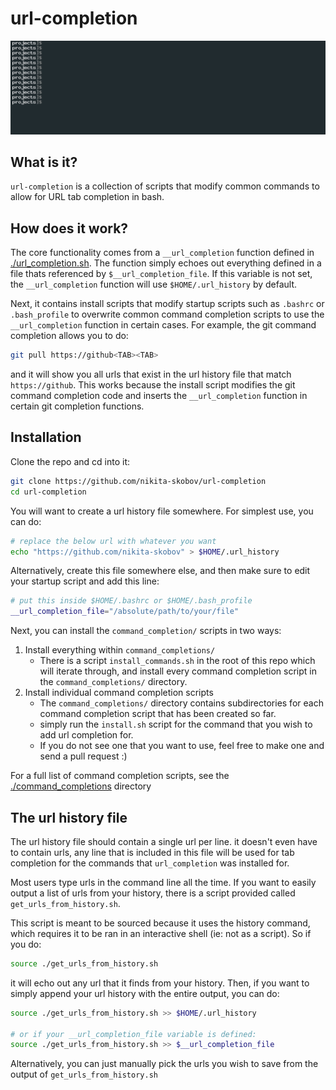 # url-completion

![tab completion example](./example.gif)

## What is it?

`url-completion` is a collection of scripts that modify common commands to allow for URL tab completion in bash.

## How does it work?

The core functionality comes from a `__url_completion` function defined in [./url_completion.sh](./url_completion.sh). The function simply echoes out everything defined in a file thats referenced by `$__url_completion_file`. If this variable is not set, the `__url_completion` function will use `$HOME/.url_history` by default.

Next, it contains install scripts that modify startup scripts such as `.bashrc` or `.bash_profile` to overwrite common command completion scripts to use the `__url_completion` function in certain cases. For example, the git command completion allows you to do:

```sh
git pull https://github<TAB><TAB>
```

and it will show you all urls that exist in the url history file that match `https://github`. This works because the install script modifies the git command completion code and inserts the `__url_completion` function in certain git completion functions.

## Installation

Clone the repo and cd into it:

```sh
git clone https://github.com/nikita-skobov/url-completion
cd url-completion
```

You will want to create a url history file somewhere. For simplest use, you can do:

```sh
# replace the below url with whatever you want
echo "https://github.com/nikita-skobov" > $HOME/.url_history
```

Alternatively, create this file somewhere else, and then make sure to edit your startup script and add this line:

```sh
# put this inside $HOME/.bashrc or $HOME/.bash_profile
__url_completion_file="/absolute/path/to/your/file"
```

Next, you can install the `command_completion/` scripts in two ways:

1. Install everything within `command_completions/`
    - There is a script `install_commands.sh` in the root of this repo which will iterate through, and install every command completion script in the `command_completions/` directory.
2. Install individual command completion scripts
    - The `command_completions/` directory contains subdirectories for each command completion script that has been created so far.
    - simply run the `install.sh` script for the command that you wish to add url completion for.
    - If you do not see one that you want to use, feel free to make one and send a pull request :)

For a full list of command completion scripts, see the [./command_completions](./command_completions/README.md) directory

## The url history file

The url history file should contain a single url per line. it doesn't even have to contain urls, any line that is included in this file will be used for tab completion for the commands that `url_completion` was installed for.

Most users type urls in the command line all the time. If you want to easily output a list of urls from your history, there is a script provided called `get_urls_from_history.sh`.

This script is meant to be sourced because it uses the history command, which requires it to be ran in an interactive shell (ie: not as a script). So if you do:

```sh
source ./get_urls_from_history.sh
```

it will echo out any url that it finds from your history. Then, if you want to simply append your url history with the entire output, you can do:

```sh
source ./get_urls_from_history.sh >> $HOME/.url_history

# or if your __url_completion_file variable is defined:
source ./get_urls_from_history.sh >> $__url_completion_file
```

Alternatively, you can just manually pick the urls you wish to save from the output of `get_urls_from_history.sh`

